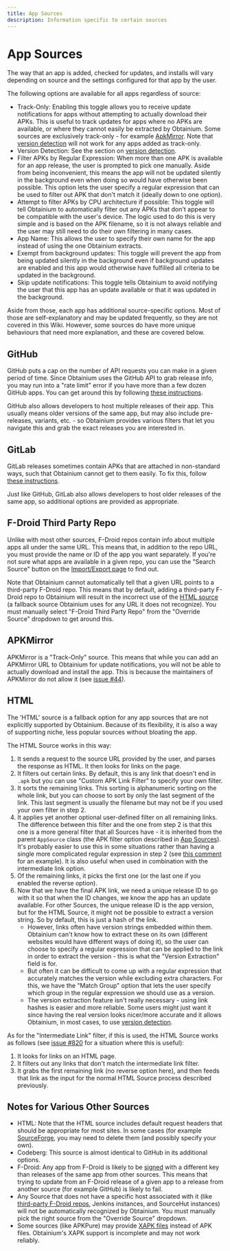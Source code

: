 ```yaml
---
title: App Sources
description: Information specific to certain sources
---
```


# App Sources

The way that an app is added, checked for updates, and installs will vary depending on source and the settings configured for that app by the user.

The following options are available for all apps regardless of source:

- Track-Only: Enabling this toggle allows you to receive update notifications for apps without attempting to actually download their APKs. This is useful to track updates for apps where no APKs are available, or where they cannot easily be extracted by Obtainium. Some sources are exclusively track-only - for example [ApkMirror](#apkmirror). Note that [version detection](app_tracking.md/#version-detection) will not work for any apps added as track-only.
- Version Detection: See the section on [version detection](app_tracking.md/#version-detection).
- Filter APKs by Regular Expression: When more than one APK is available for an app release, the user is prompted to pick one manually. Aside from being inconvenient, this means the app will not be updated silently in the background even when doing so would have otherwise been possible. This option lets the user specify a regular expression that can be used to filter out APK that don't match it (ideally down to one option).
- Attempt to filter APKs by CPU architecture if possible: This toggle will tell Obtainium to automatically filter out any APKs that don't appear to be compatible with the user's device. The logic used to do this is very simple and is based on the APK filename, so it is not always reliable and the user may still need to do their own filtering in many cases.
- App Name: This allows the user to specify their own name for the app instead of using the one Obtainium extracts.
- Exempt from background updates: This toggle will prevent the app from being updated silently in the background even if background updates are enabled and this app would otherwise have fulfilled all criteria to be updated in the background.
- Skip update notifications: This toggle tells Obtainium to avoid notifying the user that this app has an update available or that it was updated in the background.

Aside from those, each app has additional source-specific options. Most of those are self-explanatory and may be updated frequently, so they are not covered in this Wiki. However, some sources do have more unique behaviours that need more explanation, and these are covered below.

## GitHub

GitHub puts a cap on the number of API requests you can make in a given period of time. Since Obtainium uses the GitHub API to grab release info, you may run into a "rate limit" error if you have more than a few dozen GitHub apps. You can get around this by following [these instructions](settings.md/#__tabbed_1_1).

GitHub also allows developers to host multiple releases of their app. This usually means older versions of the same app, but may also include pre-releases, variants, etc. - so Obtainium provides various filters that let you navigate this and grab the exact releases you are interested in.

## GitLab

GitLab releases sometimes contain APKs that are attached in non-standard ways, such that Obtainium cannot get to them easily. To fix this, follow [these instructions](settings.md/#__tabbed_1_2).

Just like GitHub, GitLab also allows developers to host older releases of the same app, so additional options are provided as appropriate.

## F-Droid Third Party Repo

Unlike with most other sources, F-Droid repos contain info about multiple apps all under the same URL. This means that, in addition to the repo URL, you must provide the name or ID of the app you want separately. If you're not sure what apps are available in a given repo, you can use the "Search Source" button on the [Import/Export page](ui_overview.md/#importexport-page) to find out.

Note that Obtainium cannot automatically tell that a given URL points to a third-party F-Droid repo. This means that by default, adding a third-party F-Droid repo to Obtainium will result in the incorrect use of the [HTML source](#html) (a fallback source Obtainium uses for any URL it does not recognize). You must manually select "F-Droid Third Party Repo" from the "Override Source" dropdown to get around this.

## APKMirror

APKMirror is a "Track-Only" source. This means that while you can add an APKMirror URL to Obtainium for update notifications, you will not be able to actually download and install the app. This is because the maintainers of APKMirror do not allow it (see [issue #44](https://github.com/ImranR98/Obtainium/issues/44)).

## HTML

The 'HTML' source is a fallback option for any app sources that are not explicitly supported by Obtainium. Because of its flexibility, it is also a way of supporting niche, less popular sources without bloating the app.

The HTML Source works in this way:

1. It sends a request to the source URL provided by the user, and parses the response as HTML. It then looks for links on the page.
2. It filters out certain links. By default, this is any link that doesn't end in `.apk` but you can use "Custom APK Link Filter" to specify your own filter.
3. It sorts the remaining links. This sorting is alphanumeric sorting on the whole link, but you can choose to sort by only the last segment of the link. This last segment is usually the filename but may not be if you used your own filter in step 2.
4. It applies yet another optional user-defined filter on all remaining links. The difference between this filter and the one from step 2 is that this one is a more general filter that all Sources have - it is inherited from the parent `AppSource` class (the APK filter option described in [App Sources](#app-sources)). It's probably easier to use this in some situations rather than having a single more complicated regular expression in step 2 (see [this comment](https://github.com/ImranR98/Obtainium/issues/954#issuecomment-1745977857) for an example). It is also useful when used in combination with the intermediate link option.
5. Of the remaining links, it picks the first one (or the last one if you enabled the reverse option).
6. Now that we have the final APK link, we need a unique release ID to go with it so that when the ID changes, we know the app has an update available. For other Sources, the unique release ID is the app version, but for the HTML Source, it might not be possible to extract a version string. So by default, this is just a hash of the link.
    - However, links often have version strings embedded within them. Obtainium can't know how to extract these on its own (different websites would have different ways of doing it), so the user can choose to specify a regular expression that can be applied to the link in order to extract the version  - this is what the "Version Extraction" field is for.
    - But often it can be difficult to come up with a regular expression that accurately matches the version while excluding extra characters. For this, we have the "Match Group" option that lets the user specify which group in the regular expression we should use as a version.
    - The version extraction feature isn't really necessary - using link hashes is easier and more reliable. Some users might just want it since having the real version looks nicer/more accurate and it allows Obtainium, in most cases, to use [version detection](app_tracking.md/#version-detection).

As for the "Intermediate Link" filter, if this is used, the HTML Source works as follows (see [issue #820](https://github.com/ImranR98/Obtainium/issues/820) for a situation where this is useful):

1. It looks for links on an HTML page.
2. It filters out any links that don't match the intermediate link filter.
3. It grabs the first remaining link (no reverse option here), and then feeds that link as the input for the normal HTML Source process described previously.

## Notes for Various Other Sources

- HTML: Note that the HTML source includes default request headers that should be appropriate for most sites. In some cases (for example [SourceForge](https://sourceforge.net/), you may need to delete them (and possibly specify your own). 
- Codeberg: This source is almost identical to GitHub in its additional options.
- F-Droid: Any app from F-Droid is likely to be [signed](https://developer.android.com/studio/publish/app-signing) with a different key than releases of the same app from other sources. This means that trying to update from an F-Droid release of a given app to a release from another source (for example GitHub) is likely to fail.
- Any Source that does not have a specific host associated with it (like [third-party F-Droid repos](#f-droid-third-party-repo), Jenkins instances, and SourceHut instances) will not be automatically recognized by Obtainium. You must manually pick the right source from the "Override Source" dropdown.
- Some sources (like APKPure) may provide [XAPK files](https://apkpure.com/xapk.html) instead of APK files. Obtainium's XAPK support is incomplete and may not work reliably.